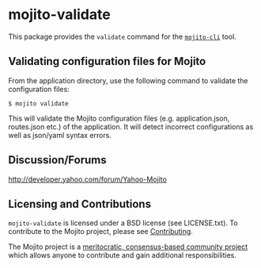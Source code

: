 mojito-validate
===============

This package provides the `validate` command for the [`mojito-cli`](https://github.com/yahoo/mojito-cli) tool.

Validating configuration files for Mojito
-----------------------------------------

From the application directory, use the following command to validate the configuration files:

    $ mojito validate

This will validate the Mojito configuration files (e.g. application.json, routes.json etc.) of the application. It will detect incorrect configurations as well as json/yaml syntax errors.

Discussion/Forums
-----------------

http://developer.yahoo.com/forum/Yahoo-Mojito

Licensing and Contributions
---------------------------

`mojito-validate` is licensed under a BSD license (see LICENSE.txt). To contribute to the Mojito project, please see [Contributing](https://github.com/yahoo/mojito/wiki/Contributing-Code-to-Mojito).

The Mojito project is a [meritocratic, consensus-based community project](https://github.com/yahoo/mojito/wiki/Governance-Model) which allows anyone to contribute and gain additional responsibilities.

